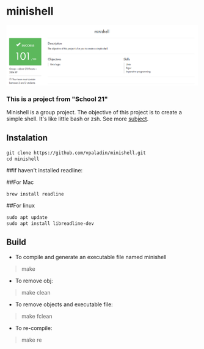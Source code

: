 # minishell

![score](https://github.com/vpaladin/minishell/blob/main/success.png)

### This is a project from  "School 21"
Minishell is a group project. The objective of this project is to create a simple shell. It's like little bash or zsh. 
See more [subject](https://github.com/vpaladin/minishell/blob/main/en.subject.pdf).

## Instalation
```
git clone https://github.com/vpaladin/minishell.git
cd minishell
```

##If haven't installed readline:

##For Mac
```
brew install readline
```

##For linux
```
sudo apt update
sudo apt install libreadline-dev
```

## Build

- To compile and generate an executable file named minishell
> make
- To remove obj:
> make clean
- To remove objects and executable file:
> make fclean
- To re-compile:
> make re
